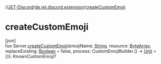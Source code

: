 //[JET-Discord](../../index.md)/[de.jet.discord.extension](index.md)/[createCustomEmoji](create-custom-emoji.md)

# createCustomEmoji

[jvm]\
fun Server.[createCustomEmoji](create-custom-emoji.md)(emojiName: [String](https://kotlinlang.org/api/latest/jvm/stdlib/kotlin/-string/index.html), resource: [ByteArray](https://kotlinlang.org/api/latest/jvm/stdlib/kotlin/-byte-array/index.html), replaceExisting: [Boolean](https://kotlinlang.org/api/latest/jvm/stdlib/kotlin/-boolean/index.html) = false, process: CustomEmojiBuilder.() -&gt; [Unit](https://kotlinlang.org/api/latest/jvm/stdlib/kotlin/-unit/index.html) = {}): KnownCustomEmoji?
